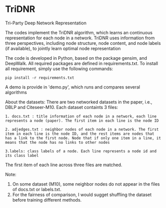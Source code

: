 # TriDNR
Tri-Party Deep Network Representation

The codes implement the TriDNR algorithm, which learns an continuous representation for each node in a network. TriDNR uses information from three perspectives, including node structure, node content, and node labels (if available), to jointly learn optimal node representation


The code is developed in Python, based on the package gensim, and DeepWalk. All required packages are defined in requirements.txt. To install all requirement, simply use the following commands:

	pip install -r requirements.txt

A demo is provide in 'demo.py', which runs and compares several algorithms 

About the datasets:
There are two networked datasets in the paper, i.e., DBLP and Citeseer-M10.
Each dataset containts 3 files:
	
	1. docs.txt : title information of each node in a network, each line represents a node (paper). The first item in each line is the node ID

	2. adjedges.txt : neighbor nodes of each node in a network. The first item in each line is the node ID, and the rest items are nodes that has a link to the first node. Node that if only one item in a line, it means that the node has no links to other nodes

	3.labels: class labels of a node. Each line represents a node id and its class label

The first item of each line across three files are matched. 


Note:
1. On some dataset (M10), some neighbor nodes do not appear in the files of docs.txt or labels.txt. 
2. For the fairness of comparison, I would sugget shuffling the dataset before training different methods. 
